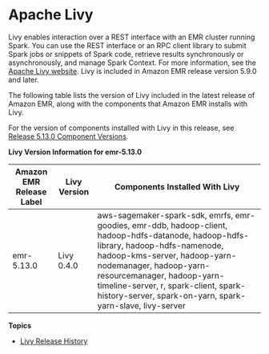 # Apache Livy<a name="emr-livy"></a>

Livy enables interaction over a REST interface with an EMR cluster running Spark\. You can use the REST interface or an RPC client library to submit Spark jobs or snippets of Spark code, retrieve results synchronously or asynchronously, and manage Spark Context\. For more information, see the [Apache Livy website](https://livy.incubator.apache.org/)\. Livy is included in Amazon EMR release version 5\.9\.0 and later\.

The following table lists the version of Livy included in the latest release of Amazon EMR, along with the components that Amazon EMR installs with Livy\.

For the version of components installed with Livy in this release, see [Release 5\.13\.0 Component Versions](emr-release-5x.md#emr-5130-release)\.


**Livy Version Information for emr\-5\.13\.0**  

| Amazon EMR Release Label | Livy Version | Components Installed With Livy | 
| --- | --- | --- | 
| emr\-5\.13\.0 | Livy 0\.4\.0 | aws\-sagemaker\-spark\-sdk, emrfs, emr\-goodies, emr\-ddb, hadoop\-client, hadoop\-hdfs\-datanode, hadoop\-hdfs\-library, hadoop\-hdfs\-namenode, hadoop\-kms\-server, hadoop\-yarn\-nodemanager, hadoop\-yarn\-resourcemanager, hadoop\-yarn\-timeline\-server, r, spark\-client, spark\-history\-server, spark\-on\-yarn, spark\-yarn\-slave, livy\-server | 

**Topics**
+ [Livy Release History](Livy-release-history.md)